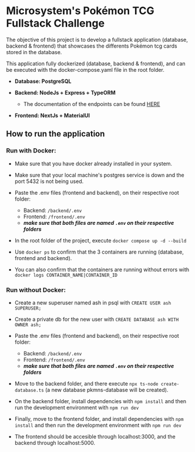 
  

# Microsystem's Pokémon TCG Fullstack Challenge

  

  

The objective of this project is to develop a fullstack application (database, backend & frontend) that showcases the differents Pokémon tcg cards stored in the database.

  

This application fully dockerized (database, backend & frontend), and can be executed with the docker-compose.yaml file in the root folder.

  

  

- **Database: PostgreSQL**

  

  

- **Backend: NodeJs + Express + TypeORM**

    - The documentation of the endpoints can be found [HERE](https://documenter.getpostman.com/view/22098385/2sAYQiCoSk)

  

  

- **Frontend: NextJs + MaterialUI**

  

  

## How to run the application

  

  

### Run with Docker:

  

- Make sure that you have docker already installed in your system.

  

- Make sure that your local machine's postgres service is down and the port 5432 is not being used.

  

- Paste the .env files (frontend and backend), on their respective root folder:
    - Backend: `/backend/.env`
    - Frontend: `/frontend/.env`
    - ***make sure that both files are named `.env` on their respective folders***
  

- In the root folder of the project, execute ```docker compose up -d --build```

  

- Use ```docker ps``` to confirm that the 3 containers are running (database, frontend and backend).

  

- You can also confirm that the containers are running without errors with ```docker logs CONTAINER_NAME|CONTAINER_ID```

  

### Run without Docker:

  

- Create a new superuser named ash in psql with ```CREATE USER ash SUPERUSER;```

  

- Create a private db for the new user with ```CREATE DATABASE ash WITH OWNER ash;```
- Paste the .env files (frontend and backend), on their respective root folder:
    - Backend: `/backend/.env`
    - Frontend: `/frontend/.env`
    - ***make sure that both files are named `.env` on their respective folders***

  

- Move to the backend folder, and there execute ```npx ts-node create-database.ts``` (a new database pkmns-database will be created).

  

- On the backend folder, install dependencies with ```npm install``` and then run the development environment with ```npm run dev```

  

- Finally, move to the frontend folder, and install dependencies with ```npm install``` and then run the development environment with ```npm run dev```

  

- The frontend should be accesible through localhost:3000, and the backend through localhost:5000.